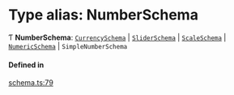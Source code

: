 # Type alias: NumberSchema

Ƭ **NumberSchema**: [`CurrencySchema`](../interfaces/CurrencySchema.md) \| [`SliderSchema`](../interfaces/SliderSchema.md) \| [`ScaleSchema`](../interfaces/ScaleSchema.md) \| [`NumericSchema`](../interfaces/NumericSchema.md) \| `SimpleNumberSchema`

#### Defined in

[schema.ts:79](https://github.com/coda/packs-sdk/blob/main/schema.ts#L79)
